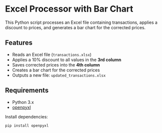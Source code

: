 # Excel Processor with Bar Chart

This Python script processes an Excel file containing transactions, applies a discount to prices, and generates a bar chart for the corrected prices.

## Features
- Reads an Excel file (`transactions.xlsx`)
- Applies a 10% discount to all values in the **3rd column**
- Saves corrected prices into the **4th column**
- Creates a bar chart for the corrected prices
- Outputs a new file: `updated_transactions.xlsx`

## Requirements
- Python 3.x
- [openpyxl](https://pypi.org/project/openpyxl/)

Install dependencies:
```bash
pip install openpyxl
